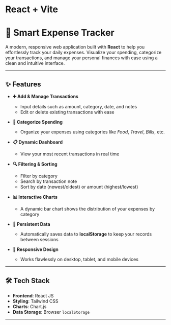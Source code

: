 # React + Vite

# 💸 Smart Expense Tracker

A modern, responsive web application built with **React** to help you effortlessly track your daily expenses. Visualize your spending, categorize your transactions, and manage your personal finances with ease using a clean and intuitive interface.

---

## ✨ Features

- **➕ Add & Manage Transactions**
  - Input details such as amount, category, date, and notes
  - Edit or delete existing transactions with ease

- **📂 Categorize Spending**
  - Organize your expenses using categories like *Food*, *Travel*, *Bills*, etc.

- **📋 Dynamic Dashboard**
  - View your most recent transactions in real time

- **🔍 Filtering & Sorting**
  - Filter by category
  - Search by transaction note
  - Sort by date (newest/oldest) or amount (highest/lowest)

- **📊 Interactive Charts**
  - A dynamic bar chart shows the distribution of your expenses by category

- **💾 Persistent Data**
  - Automatically saves data to **localStorage** to keep your records between sessions

- **📱 Responsive Design**
  - Works flawlessly on desktop, tablet, and mobile devices

---

## 🛠 Tech Stack

- **Frontend**: React JS  
- **Styling**: Tailwind CSS  
- **Charts**: Chart.js  
- **Data Storage**: Browser `localStorage`

---
